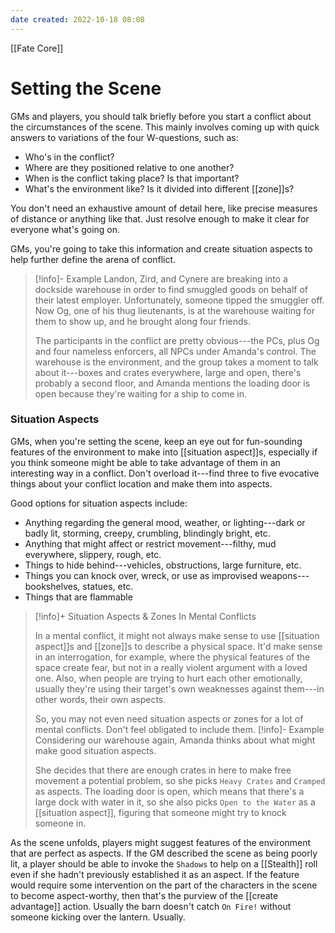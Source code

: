 ```yaml
---
date created: 2022-10-18 08:08
---
```


[[Fate Core]]

# Setting the Scene

GMs and players, you should talk briefly before you start a conflict about the circumstances of the scene. This mainly involves coming up with quick answers to variations of the four W-questions, such as:

- Who's in the conflict?
- Where are they positioned relative to one another?
- When is the conflict taking place? Is that important?
- What's the environment like?  Is it divided into different [[zone]]s?

You don't need an exhaustive amount of detail here, like precise measures of distance or anything like that. Just resolve enough to make it clear for everyone what's going on.

GMs, you're going to take this information and create situation aspects to help further define the arena of conflict.

> [!info]- Example
> Landon, Zird, and Cynere are breaking into a dockside warehouse in order to find smuggled goods on behalf of their latest employer. Unfortunately, someone tipped the smuggler off. Now Og, one of his thug lieutenants, is at the warehouse waiting for them to show up, and he brought along four friends.
>
> The participants in the conflict are pretty obvious---the PCs, plus Og and four nameless enforcers, all NPCs under Amanda's control. The warehouse is the environment, and the group takes a moment to talk about it---boxes and crates everywhere, large and open, there's probably a second floor, and Amanda mentions the loading door is open because they're waiting for a ship to come in.

### Situation Aspects

GMs, when you're setting the scene, keep an eye out for fun-sounding features of the environment to make into [[situation aspect]]s, especially if you think someone might be able to take advantage of them in an interesting way in a conflict. Don't overload it---find three to five evocative things about your conflict location and make them into aspects.

Good options for situation aspects include:

- Anything regarding the general mood, weather, or lighting---dark or badly lit, storming, creepy, crumbling, blindingly bright, etc.
- Anything that might affect or restrict movement---filthy, mud everywhere, slippery, rough, etc.
- Things to hide behind---vehicles, obstructions, large furniture, etc.
- Things you can knock over, wreck, or use as improvised weapons---bookshelves, statues, etc.
- Things that are flammable
 

> [!info]+ Situation Aspects & Zones In Mental Conflicts
> 
> In a mental conflict, it might not always make sense to use [[situation aspect]]s and [[zone]]s to describe a physical space. It'd make sense in an interrogation, for example, where the physical features of the space create fear, but not in a really violent argument with a loved one. Also, when people are trying to hurt each other emotionally, usually they're using their target's own weaknesses against them---in other words, their own aspects.
> 
> So, you may not even need situation aspects or zones for a lot of mental conflicts. Don't feel obligated to include them.
> [!info]- Example
> Considering our warehouse again, Amanda thinks about what might make good situation aspects.
>
> She decides that there are enough crates in here to make free movement a potential problem, so she picks `Heavy Crates` and `Cramped` as aspects. The loading door is open, which means that there's a large dock with water in it, so she also picks `Open to the Water` as a [[situation aspect]], figuring that someone might try to knock someone in.

As the scene unfolds, players might suggest features of the environment that are perfect as aspects. If the GM described the scene as being poorly lit, a player should be able to invoke the `Shadows` to help on a [[Stealth]] roll even if she hadn't previously established it as an aspect.  If the feature would require some intervention on the part of the characters in the scene to become aspect-worthy, then that's the purview of the [[create advantage]] action. Usually the barn doesn't catch `On Fire!` without someone kicking over the lantern. Usually.

